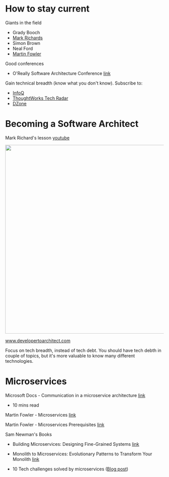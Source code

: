 # How to stay current

Giants in the field
 - Grady Booch
 - [Mark Richards](https://www.youtube.com/channel/UC-Z7T0lAq_xECevIz8E5R5w/videos)
 - Simon Brown
 - Neal Ford
 - [Martin Fowler](https://martinfowler.com/)
 
Good conferences
 - O'Really Software Architecture Conference [link](https://www.oreilly.com/conferences/software-architecture.html)
 
Gain technical breadth (know what you don't know). Subscribe to:
 - [InfoQ](https://www.infoq.com/)
 - [ThoughtWorks Tech Radar](https://www.thoughtworks.com/radar)
 - [DZone](https://www.dzone.com/)
 
# Becoming a Software Architect

Mark Richard's lesson [youtube](https://www.youtube.com/watch?v=FKYKeqWfyIs)

<img src="https://user-images.githubusercontent.com/14996155/82115158-f17f9880-9715-11ea-87f5-8a833b48ffaf.png" width="600">

www.developertoarchitect.com

Focus on tech breadth, instead of tech debt. You should have tech debth in couple of topics, but it's more valuable to know many different technologies.

# Microservices

Microsoft Docs - Communication in a microservice architecture [link](https://docs.microsoft.com/en-us/dotnet/architecture/microservices/architect-microservice-container-applications/communication-in-microservice-architecture)
 - 10 mins read
 
Martin Fowler - Microservices [link](https://www.martinfowler.com/articles/microservices.html)

Martin Fowler - Microservices Prerequisites [link](https://martinfowler.com/bliki/MicroservicePrerequisites.html)

Sam Newman's Books
- Building Microservices: Designing Fine-Grained Systems [link](https://www.amazon.com/Building-Microservices-Designing-Fine-Grained-Systems/dp/1491950358)
- Monolith to Microservices: Evolutionary Patterns to Transform Your Monolith [link](https://www.amazon.com/Monolith-Microservices-Evolutionary-Patterns-Transform/dp/1492047848)


- 10 Tech challenges solved by microservices ([Blog post](https://medium.com/containerum/10-tech-challenges-that-are-solved-by-microservices-d91adeecb2e7))
